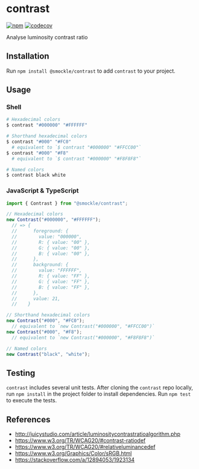 # contrast

[![npm](https://img.shields.io/npm/v/@smockle/contrast.svg)](https://www.npmjs.com/package/@smockle/contrast)
[![codecov](https://codecov.io/gh/smockle/contrast/branch/main/graph/badge.svg)](https://codecov.io/gh/smockle/contrast)

Analyse luminosity contrast ratio

## Installation

Run `npm install @smockle/contrast` to add `contrast` to your project.

## Usage

### Shell

```sh
# Hexadecimal colors
$ contrast "#000000" "#FFFFFF"

# Shorthand hexadecimal colors
$ contrast "#000" "#FC0"
  # equivalent to `$ contrast "#000000" "#FFCC00"`
$ contrast "#000" "#F8"
  # equivalent to `$ contrast "#000000" "#F8F8F8"`

# Named colors
$ contrast black white
```

### JavaScript & TypeScript

```TypeScript
import { Contrast } from "@smockle/contrast";

// Hexadecimal colors
new Contrast("#000000", "#FFFFFF");
  // => {
  //      foreground: {
  //        value: "000000",
  //        R: { value: "00" },
  //        G: { value: "00" },
  //        B: { value: "00" },
  //      },
  //      background: {
  //        value: "FFFFFF",
  //        R: { value: "FF" },
  //        G: { value: "FF" },
  //        B: { value: "FF" },
  //      },
  //      value: 21,
  //    }

// Shorthand hexadecimal colors
new Contrast("#000", "#FC0");
  // equivalent to `new Contrast("#000000", "#FFCC00")`
new Contrast("#000", "#F8");
  // equivalent to `new Contrast("#000000", "#F8F8F8")`

// Named colors
new Contrast("black", "white");
```

## Testing

`contrast` includes several unit tests. After cloning the `contrast` repo locally, run `npm install` in the project folder to install dependencies. Run `npm test` to execute the tests.

## References

- http://juicystudio.com/article/luminositycontrastratioalgorithm.php
- https://www.w3.org/TR/WCAG20/#contrast-ratiodef
- https://www.w3.org/TR/WCAG20/#relativeluminancedef
- https://www.w3.org/Graphics/Color/sRGB.html
- https://stackoverflow.com/a/12894053/1923134
